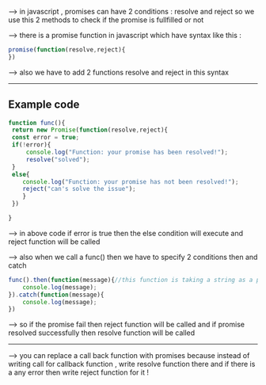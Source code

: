 --> in javascript , promises can have 2 conditions : resolve and reject so we use this 2 methods to check if the promise is fullfilled or not 

--> there is a promise function in javascript which have syntax like this :

```js
promise(function(resolve,reject){
})
```

--> also we have to add 2 functions resolve and reject in this syntax 

-----
## Example code 
```js
function func(){
 return new Promise(function(resolve,reject){
 const error = true;
 if(!error){
	 console.log("Function: your promise has been resolved!");
	 resolve("solved");
 }
 else{	
	console.log("Function: your promise has not been resolved!");
	reject("can's solve the issue");
 	}
 })

}
```

--> in above code if error is true then the else condition will execute and reject function will be called 

--> also when we call a func() then we have to specify 2 conditions then and catch

```js
func().then(function(message){//this function is taking a string as a parameter
	console.log(message);
}).catch(function(message){
	console.log(message);
})
```

--> so if the promise fail then reject function will be called and if promise resolved successfully then resolve function will be called 

-------
--> you can replace a call back function with promises because instead of writing call for callback function , write resolve function there and if there is a any error then write reject function for it !

